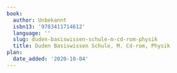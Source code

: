 ```yaml
---
book:
  author: Unbekannt
  isbn13: '9783411714612'
  language: ''
  slug: duden-basiswissen-schule-m-cd-rom-physik
  title: Duden Basiswissen Schule, M. Cd-rom, Physik
plan:
  date_added: '2020-10-04'
---
```

